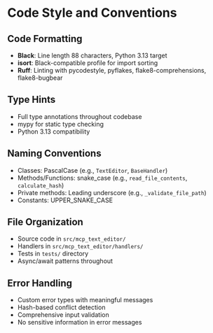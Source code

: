 # Code Style and Conventions

## Code Formatting
- **Black**: Line length 88 characters, Python 3.13 target
- **isort**: Black-compatible profile for import sorting
- **Ruff**: Linting with pycodestyle, pyflakes, flake8-comprehensions, flake8-bugbear

## Type Hints
- Full type annotations throughout codebase
- mypy for static type checking
- Python 3.13 compatibility

## Naming Conventions
- Classes: PascalCase (e.g., `TextEditor`, `BaseHandler`)
- Methods/Functions: snake_case (e.g., `read_file_contents`, `calculate_hash`)
- Private methods: Leading underscore (e.g., `_validate_file_path`)
- Constants: UPPER_SNAKE_CASE

## File Organization
- Source code in `src/mcp_text_editor/`
- Handlers in `src/mcp_text_editor/handlers/`
- Tests in `tests/` directory
- Async/await patterns throughout

## Error Handling
- Custom error types with meaningful messages
- Hash-based conflict detection
- Comprehensive input validation
- No sensitive information in error messages